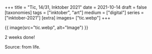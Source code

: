 +++
title = "Tic, 14/31, Inktober 2021"
date = 2021-10-14
draft =  false
[taxonomies]
tags = ["inktober", "art"]
medium = ["digital"]
series = ["inktober-2021"]
[extra]
images= ["tic.webp"]
+++

{{ image(src="tic.webp", alt="Image") }}

2 weeks done!

Source: from life.
